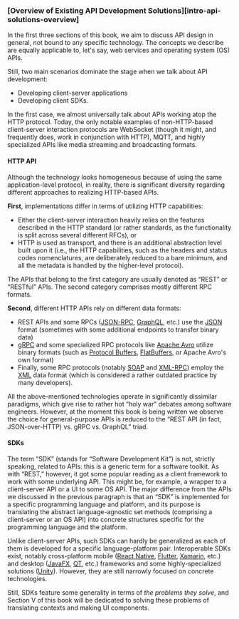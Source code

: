### [Overview of Existing API Development Solutions][intro-api-solutions-overview]

In the first three sections of this book, we aim to discuss API design in general, not bound to any specific technology. The concepts we describe are equally applicable to, let's say, web services and operating system (OS) APIs.

Still, two main scenarios dominate the stage when we talk about API development:
  * Developing client-server applications
  * Developing client SDKs.

In the first case, we almost universally talk about APIs working atop the HTTP protocol. Today, the only notable examples of non-HTTP-based client-server interaction protocols are WebSocket (though it might, and frequently does, work in conjunction with HTTP), MQTT, and highly specialized APIs like media streaming and broadcasting formats.

#### HTTP API

Although the technology looks homogeneous because of using the same application-level protocol, in reality, there is significant diversity regarding different approaches to realizing HTTP-based APIs.

**First**, implementations differ in terms of utilizing HTTP capabilities:
  * Either the client-server interaction heavily relies on the features described in the HTTP standard (or rather standards, as the functionality is split across several different RFCs), or
  * HTTP is used as transport, and there is an additional abstraction level built upon it (i.e., the HTTP capabilities, such as the headers and status codes nomenclatures, are deliberately reduced to a bare minimum, and all the metadata is handled by the higher-level protocol).

The APIs that belong to the first category are usually denoted as “REST” or “RESTful” APIs. The second category comprises mostly different RPC formats.

**Second**, different HTTP APIs rely on different data formats:
  * REST APIs and some RPCs ([JSON-RPC](https://www.jsonrpc.org/), [GraphQL](https://graphql.org/), etc.) use the [JSON](https://www.ecma-international.org/publications-and-standards/standards/ecma-404/) format (sometimes with some additional endpoints to transfer binary data)
  * [gRPC](https://grpc.io/) and some specialized RPC protocols like [Apache Avro](https://avro.apache.org/docs/) utilize binary formats (such as [Protocol Buffers](https://protobuf.dev/), [FlatBuffers](https://flatbuffers.dev/), or Apache Avro's own format)
  * Finally, some RPC protocols (notably [SOAP](https://www.w3.org/TR/soap12/) and [XML-RPC](http://xmlrpc.com/)) employ the [XML](https://www.w3.org/TR/xml/) data format (which is considered a rather outdated practice by many developers).

All the above-mentioned technologies operate in significantly dissimilar paradigms, which give rise to rather hot “holy war” debates among software engineers. However, at the moment this book is being written we observe the choice for general-purpose APIs is reduced to the “REST API (in fact, JSON-over-HTTP) vs. gRPC vs. GraphQL” triad.

#### SDKs

The term “SDK” (stands for “Software Development Kit”) is not, strictly speaking, related to APIs: this is a generic term for a software toolkit. As with “REST,” however, it got some popular reading as a client framework to work with some underlying API. This might be, for example, a wrapper to a client-server API or a UI to some OS API. The major difference from the APIs we discussed in the previous paragraph is that an “SDK” is implemented for a specific programming language and platform, and its purpose is translating the abstract language-agnostic set methods (comprising a client-server or an OS API) into concrete structures specific for the programming language and the platform.

Unlike client-server APIs, such SDKs can hardly be generalized as each of them is developed for a specific language-platform pair. Interoperable SDKs exist, notably cross-platform mobile ([React Native](https://reactnative.dev/), [Flutter](https://flutter.dev/), [Xamarin](https://dotnet.microsoft.com/en-us/apps/xamarin), etc.) and desktop ([JavaFX](https://openjfx.io/), [QT](https://www.qt.io/), etc.) frameworks and some highly-specialized solutions ([Unity](https://docs.unity3d.com/Manual/index.html)). However, they are still narrowly focused on concrete technologies.

Still, SDKs feature some generality in terms of *the problems they solve*, and Section V of this book will be dedicated to solving these problems of translating contexts and making UI components.